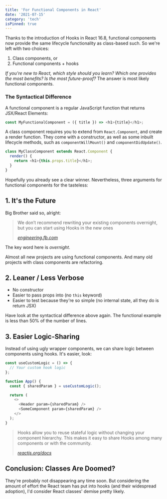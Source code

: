 ```yaml
---
title: 'For Functional Components in React'
date: '2021-07-15'
category: 'tech'
isPinned: true
---
```


Thanks to the introduction of Hooks in React 16.8, functional components now provide the same lifecycle functionality as class-based such. So we're left with two choices:

1. Class components, or
2. Functional components + hooks

_If you're new to React, which style should you learn? Which one provides the most benefits? Is the most future-proof?_ The answer is most likely functional components.

### The Syntactical Difference

A functional component is a regular JavaScript function that returns JSX/React Elements:

```js
const MyFunctionalComponent = ({ title }) => <h1>{title}</h1>;
```

A class component requires you to extend from `React.Component`, and create a render function. They come with a constructor, as well as some inbuilt lifecycle methods, such as `componentWillMount()` and `componentDidUpdate()`.

```js
class MyClassComponent extends React.Component {
  render() {
    return <h1>{this.props.title}</h1>;
  }
}
```

Hopefully you already see a clear winner. Nevertheless, three arguments for functional components for the tasteless:

## 1. It's the Future

Big Brother said so, alright:

> We don’t recommend rewriting your existing components overnight, but you can start using Hooks in the new ones
>
> <cite>[engineering.fb.com](https://engineering.fb.com/2019/02/22/open-source/react-hooks/)</cite>

The key word here is _overnight_.

Almost all new projects are using functional components. And many old projects with class components are refactoring.

## 2. Leaner / Less Verbose

- No constructor
- Easier to pass props into (no `this` keyword)
- Easier to test because they're so simple (no internal state, all they do is return JSX)

Have look at the syntactical difference above again. The functional example is less than 50% of the number of lines.

## 3. Easier Logic-Sharing

Instead of using ugly wrapper components, we can share logic between components using hooks. It's easier, look:

```js
const useCustomLogic = () => {
  // Your custom hook logic
};

function App() {
  const { sharedParam } = useCustomLogic();

  return (
    <>
      <Header param={sharedParam} />
      <SomeComponent param={sharedParam} />
    </>
  );
}
```

> Hooks allow you to reuse stateful logic without changing your component hierarchy. This makes it easy to share Hooks among many components or with the community.
>
> <cite>[reactjs.org/docs](https://reactjs.org/docs/hooks-intro.html)</cite>

## Conclusion: Classes Are Doomed?

They're probably not disappearing any time soon. But considering the amount of effort the React team has put into hooks (and their widespread adoption), I'd consider React classes' demise pretty likely.
